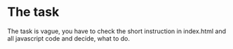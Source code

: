 # The task

The task is vague, you have to check the short instruction in index.html and all javascript code and decide, what to do.
